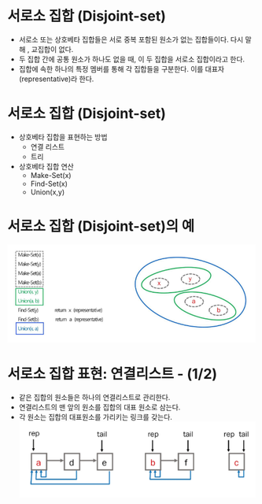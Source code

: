 # 서로소 집합 (Disjoint-set)
- 서로소 또는 상호베타 집합들은 서로 중복 포함된 원소가 없는 집합들이다. 다시 말해 , 교집합이 없다.
- 두 집합 간에 공통 원소가 하나도 없을 때, 이 두 집합을 서로소 집합이라고 한다.
- 집합에 속한 하나의 특정 멤버를 통해 각 집합들을 구분한다. 이를 대표자(representative)라 한다.

# 서로소 집합 (Disjoint-set)
- 상호베타 집합을 표현하는 방법
    - 연결 리스트
    - 트리
- 상호베타 집합 연산
    - Make-Set(x)
    - Find-Set(x)
    - Union(x,y)

# 서로소 집합 (Disjoint-set)의 예
![alt text](image.png)

# 서로소 집합 표현: 연결리스트 - (1/2)
- 같은 집합의 원소들은 하나의 연결리스트로 관리한다.
- 연결리스트의 맨 앞의 원소를 집합의 대표 원소로 삼는다.
- 각 원소는 집합의 대표원소를 가리키는 링크를 갖는다.
![alt text](image-1.png)